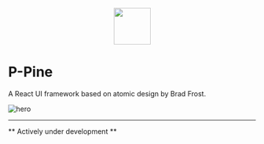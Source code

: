 <p style="text-align: center" >
    <img src="https://i.imgur.com/dlmwDxq.png" width="75px" />
    <h1 tyle="text-align: center" >P-Pine</h1>
</p>

A React UI framework based on atomic design by Brad Frost.

![hero](https://i.imgur.com/zVTCkPD.png)


---
** Actively under development **

